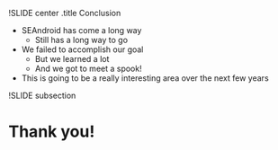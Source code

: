 !SLIDE center
.title Conclusion 

* SEAndroid has come a long way
  * Still has a long way to go
* We failed to accomplish our goal
  * But we learned a lot
  * And we got to meet a spook!
* This is going to be a really interesting area over the next few years

!SLIDE subsection
# Thank you! #
